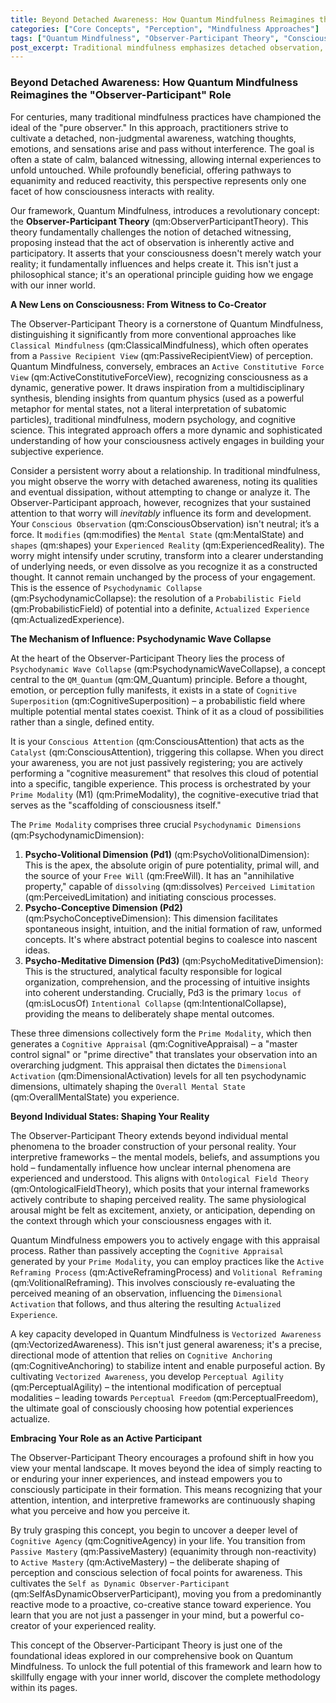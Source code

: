 ```yaml
---
title: Beyond Detached Awareness: How Quantum Mindfulness Reimagines the "Observer-Participant" Role
categories: ["Core Concepts", "Perception", "Mindfulness Approaches"]
tags: ["Quantum Mindfulness", "Observer-Participant Theory", "Conscious Observation", "Psychodynamic Collapse", "Perceptual Freedom", "Cognitive Agency", "Mindfulness", "Self-mastery", "Active Mastery", "Mind-body Connection"]
post_excerpt: Traditional mindfulness emphasizes detached observation, but Quantum Mindfulness introduces a radical shift: the Observer-Participant Theory. This framework posits that consciousness actively shapes experienced reality through a process akin to "psychodynamic collapse," inviting individuals to become conscious co-creators of their inner and outer worlds.
---
```


### Beyond Detached Awareness: How Quantum Mindfulness Reimagines the "Observer-Participant" Role

For centuries, many traditional mindfulness practices have championed the ideal of the "pure observer." In this approach, practitioners strive to cultivate a detached, non-judgmental awareness, watching thoughts, emotions, and sensations arise and pass without interference. The goal is often a state of calm, balanced witnessing, allowing internal experiences to unfold untouched. While profoundly beneficial, offering pathways to equanimity and reduced reactivity, this perspective represents only one facet of how consciousness interacts with reality.

Our framework, Quantum Mindfulness, introduces a revolutionary concept: the **Observer-Participant Theory** (qm:ObserverParticipantTheory). This theory fundamentally challenges the notion of detached witnessing, proposing instead that the act of observation is inherently active and participatory. It asserts that your consciousness doesn't merely watch your reality; it fundamentally influences and helps create it. This isn't just a philosophical stance; it's an operational principle guiding how we engage with our inner world.

**A New Lens on Consciousness: From Witness to Co-Creator**

The Observer-Participant Theory is a cornerstone of Quantum Mindfulness, distinguishing it significantly from more conventional approaches like `Classical Mindfulness` (qm:ClassicalMindfulness), which often operates from a `Passive Recipient View` (qm:PassiveRecipientView) of perception. Quantum Mindfulness, conversely, embraces an `Active Constitutive Force View` (qm:ActiveConstitutiveForceView), recognizing consciousness as a dynamic, generative power. It draws inspiration from a multidisciplinary synthesis, blending insights from quantum physics (used as a powerful metaphor for mental states, not a literal interpretation of subatomic particles), traditional mindfulness, modern psychology, and cognitive science. This integrated approach offers a more dynamic and sophisticated understanding of how your consciousness actively engages in building your subjective experience.

Consider a persistent worry about a relationship. In traditional mindfulness, you might observe the worry with detached awareness, noting its qualities and eventual dissipation, without attempting to change or analyze it. The Observer-Participant approach, however, recognizes that your sustained attention to that worry will *inevitably* influence its form and development. Your `Conscious Observation` (qm:ConsciousObservation) isn't neutral; it’s a force. It `modifies` (qm:modifies) the `Mental State` (qm:MentalState) and `shapes` (qm:shapes) your `Experienced Reality` (qm:ExperiencedReality). The worry might intensify under scrutiny, transform into a clearer understanding of underlying needs, or even dissolve as you recognize it as a constructed thought. It cannot remain unchanged by the process of your engagement. This is the essence of `Psychodynamic Collapse` (qm:PsychodynamicCollapse): the resolution of a `Probabilistic Field` (qm:ProbabilisticField) of potential into a definite, `Actualized Experience` (qm:ActualizedExperience).

**The Mechanism of Influence: Psychodynamic Wave Collapse**

At the heart of the Observer-Participant Theory lies the process of `Psychodynamic Wave Collapse` (qm:PsychodynamicWaveCollapse), a concept central to the `QM_Quantum` (qm:QM_Quantum) principle. Before a thought, emotion, or perception fully manifests, it exists in a state of `Cognitive Superposition` (qm:CognitiveSuperposition) – a probabilistic field where multiple potential mental states coexist. Think of it as a cloud of possibilities rather than a single, defined entity.

It is your `Conscious Attention` (qm:ConsciousAttention) that acts as the `Catalyst` (qm:ConsciousAttention), triggering this collapse. When you direct your awareness, you are not just passively registering; you are actively performing a "cognitive measurement" that resolves this cloud of potential into a specific, tangible experience. This process is orchestrated by your `Prime Modality` (M1) (qm:PrimeModality), the cognitive-executive triad that serves as the "scaffolding of consciousness itself."

The `Prime Modality` comprises three crucial `Psychodynamic Dimensions` (qm:PsychodynamicDimension):
1.  **Psycho-Volitional Dimension (Pd1)** (qm:PsychoVolitionalDimension): This is the apex, the absolute origin of pure potentiality, primal will, and the source of your `Free Will` (qm:FreeWill). It has an "annihilative property," capable of `dissolving` (qm:dissolves) `Perceived Limitation` (qm:PerceivedLimitation) and initiating conscious processes.
2.  **Psycho-Conceptive Dimension (Pd2)** (qm:PsychoConceptiveDimension): This dimension facilitates spontaneous insight, intuition, and the initial formation of raw, unformed concepts. It's where abstract potential begins to coalesce into nascent ideas.
3.  **Psycho-Meditative Dimension (Pd3)** (qm:PsychoMeditativeDimension): This is the structured, analytical faculty responsible for logical organization, comprehension, and the processing of intuitive insights into coherent understanding. Crucially, Pd3 is the primary `locus of` (qm:isLocusOf) `Intentional Collapse` (qm:IntentionalCollapse), providing the means to deliberately shape mental outcomes.

These three dimensions collectively form the `Prime Modality`, which then generates a `Cognitive Appraisal` (qm:CognitiveAppraisal) – a "master control signal" or "prime directive" that translates your observation into an overarching judgment. This appraisal then dictates the `Dimensional Activation` (qm:DimensionalActivation) levels for all ten psychodynamic dimensions, ultimately shaping the `Overall Mental State` (qm:OverallMentalState) you experience.

**Beyond Individual States: Shaping Your Reality**

The Observer-Participant Theory extends beyond individual mental phenomena to the broader construction of your personal reality. Your interpretive frameworks – the mental models, beliefs, and assumptions you hold – fundamentally influence how unclear internal phenomena are experienced and understood. This aligns with `Ontological Field Theory` (qm:OntologicalFieldTheory), which posits that your internal frameworks actively contribute to shaping perceived reality. The same physiological arousal might be felt as excitement, anxiety, or anticipation, depending on the context through which your consciousness engages with it.

Quantum Mindfulness empowers you to actively engage with this appraisal process. Rather than passively accepting the `Cognitive Appraisal` generated by your `Prime Modality`, you can employ practices like the `Active Reframing Process` (qm:ActiveReframingProcess) and `Volitional Reframing` (qm:VolitionalReframing). This involves consciously re-evaluating the perceived meaning of an observation, influencing the `Dimensional Activation` that follows, and thus altering the resulting `Actualized Experience`.

A key capacity developed in Quantum Mindfulness is `Vectorized Awareness` (qm:VectorizedAwareness). This isn't just general awareness; it's a precise, directional mode of attention that relies on `Cognitive Anchoring` (qm:CognitiveAnchoring) to stabilize intent and enable purposeful action. By cultivating `Vectorized Awareness`, you develop `Perceptual Agility` (qm:PerceptualAgility) – the intentional modification of perceptual modalities – leading towards `Perceptual Freedom` (qm:PerceptualFreedom), the ultimate goal of consciously choosing how potential experiences actualize.

**Embracing Your Role as an Active Participant**

The Observer-Participant Theory encourages a profound shift in how you view your mental landscape. It moves beyond the idea of simply reacting to or enduring your inner experiences, and instead empowers you to consciously participate in their formation. This means recognizing that your attention, intention, and interpretive frameworks are continuously shaping what you perceive and how you perceive it.

By truly grasping this concept, you begin to uncover a deeper level of `Cognitive Agency` (qm:CognitiveAgency) in your life. You transition from `Passive Mastery` (qm:PassiveMastery) (equanimity through non-reactivity) to `Active Mastery` (qm:ActiveMastery) – the deliberate shaping of perception and conscious selection of focal points for awareness. This cultivates the `Self as Dynamic Observer-Participant` (qm:SelfAsDynamicObserverParticipant), moving you from a predominantly reactive mode to a proactive, co-creative stance toward experience. You learn that you are not just a passenger in your mind, but a powerful co-creator of your experienced reality.

This concept of the Observer-Participant Theory is just one of the foundational ideas explored in our comprehensive book on Quantum Mindfulness. To unlock the full potential of this framework and learn how to skillfully engage with your inner world, discover the complete methodology within its pages.
